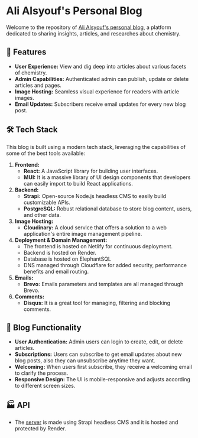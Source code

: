 # Ali Alsyouf's Personal Blog

Welcome to the repository of [Ali Alsyouf's personal blog](https://alialsyoufchemist.com/), a platform dedicated to sharing insights, articles, and researches about chemistry.

## 🚀 Features

- **User Experience:** View and dig deep into articles about various facets of chemistry.
- **Admin Capabilities:** Authenticated admin can publish, update or delete articles and pages.
- **Image Hosting:** Seamless visual experience for readers with article images.
- **Email Updates:** Subscribers receive email updates for every new blog post.

## 🛠️ Tech Stack

This blog is built using a modern tech stack, leveraging the capabilities of some of the best tools available:

1. **Frontend:**
   - **React:** A JavaScript library for building user interfaces.
   - **MUI:** It is a massive library of UI design components that developers can easily import to build React applications.
2. **Backend:**
   - **Strapi:** Open-source Node.js headless CMS to easily build customizable APIs.
   - **PostgreSQL:** Robust relational database to store blog content, users, and other data.
3. **Image Hosting:**
   - **Cloudinary:** A cloud service that offers a solution to a web application's entire image management pipeline.
4. **Deployment & Domain Management:**
   - The frontend is hosted on Netlify for continuous deployment.
   - Backend is hosted on Render.
   - Database is hosted on ElephantSQL
   - DNS managed through Cloudflare for added security, performance benefits and email routing.
5. **Emails:**
   - **Brevo:** Emails parameters and templates are all managed through Brevo.
6. **Comments:**
   - **Disqus:** It is a great tool for managing, filtering and blocking comments.

## 📝 Blog Functionality

- **User Authentication:** Admin users can login to create, edit, or delete articles.
- **Subscriptions:** Users can subscribe to get email updates about new blog posts, also they can unsubscribe anytime they want.
- **Welcoming:** When users first subscribe, they receive a welcoming email to clarify the process.
- **Responsive Design:** The UI is mobile-responsive and adjusts according to different screen sizes.

## 🏭 API

- The [server](https://github.com/alsyoufomar/strapi-api) is made using Strapi headless CMS and it is hosted and protected by Render.
